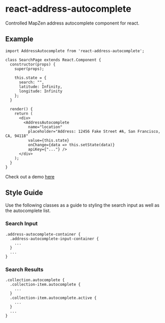 # react-address-autocomplete
Controlled MapZen address autocomplete component for react.

## Example

```
import AddressAutocomplete from 'react-address-autocomplete';

class SearchPage extends React.Component {
  constructor(props) {
    super(props);

    this.state = {
      search: "",
      latitude: Infinity,
      longitude: Infinity
    };
  }

  render() {
    return (
      <div>
        <AddressAutocomplete
          name="location"
          placeholder="Address: 12456 Fake Street #A, San Francisco, CA, 94118"
          value={this.state}
          onChange={data => this.setState(data)}
          apiKey={"..."} />
      </div>
    );
  }
}
```

Check out a demo [here](https://abec.github.io/react-address-autocomplete/)

## Style Guide

Use the following classes as a guide to styling the search input as well as the autocomplete list.

### Search Input

```
.address-autocomplete-container {
  .address-autocomplete-input-container {
    ...
  }
  ...
}
```

### Search Results

```
.collection.autocomplete {
  .collection-item.autocomplete {
    ...
  }
  .collection-item.autocomplete.active {
    ...
  }
  ...
}
```
